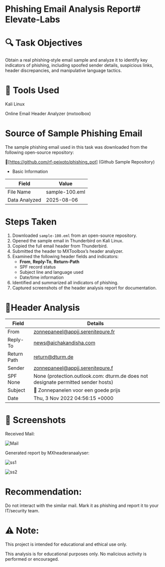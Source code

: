 # Phishing Email Analysis Report# Elevate-Labs

# 🔍 Task Objectives

Obtain a real phishing‑style email sample and analyze it to identify key indicators of phishing, including spoofed sender details, suspicious links, header discrepancies, and manipulative language tactics.

# 🧪 Tools Used

Kali Linux

Online Email Header Analyzer (mxtoolbox)



# Source of Sample Phishing Email
The sample phishing email used in this task was downloaded from the following open-source repository:

🔗[https://github.com/rf-peixoto/phishing_pot] (Github Sample Repository)

- Basic Information

| Field  | Value |
| ------------- | ------------- |
| File Name  | sample-100.eml  |
| Data Analyzed | 2025-08-06  |


# Steps Taken

1. Downloaded `sample-100.eml` from an open-source repository.  
2. Opened the sample email in Thunderbird on Kali Linux.  
3. Copied the full email header from Thunderbird.  
4. Submitted the header to MXToolbox’s header analyzer.  
5. Examined the following header fields and indicators:
   - **From**, **Reply-To**, **Return-Path**  
   - SPF record status  
   - Subject line and language used  
   - Date/time information  
6. Identified and summarized all indicators of phishing.  
7. Captured screenshots of the header analysis report for documentation.

# 🔎Header Analysis

| Field  | Details |
| ------------- | ------------- |
| From  | zonnepaneel@appjj.serenitepure.fr  |
| Reply-To | news@aichakandisha.com  |
| Return Path | return@dturm.de  |
| Sender | zonnepaneel@appjj.serenitepure.f  |
| SPF None | None (protection.outlook.com: dturm.de does not designate permitted sender hosts) |
| Subject | 🔋 Zonnepanelen voor een goede prijs  |
| Date | Thu, 3 Nov 2022 04:56:15 +0000|

# 📸 Screenshots

Received Mail:

![Mail](https://github.com/user-attachments/assets/c9deeee1-06e0-445d-a9a3-e7ee3ce59560)


Generated report by MXheaderanaalyser: 


![ss1](https://github.com/user-attachments/assets/1c305ef6-6f52-40b1-b24d-615f0ec80876)



![ss2](https://github.com/user-attachments/assets/754659d1-3e92-4e03-aec7-27af3825b3a4)



# Recommendation:
Do not interact with the similar mail. Mark it as phishing and report it to your IT/security team.

# ⚠️ Note:

This project is intended for educational and ethical use only. 

This analysis is for educational purposes only. No malicious activity is performed or encouraged.
